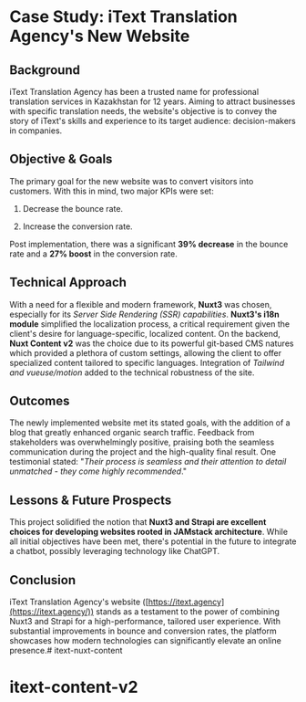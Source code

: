 # Case Study: iText Translation Agency's New Website

## Background

iText Translation Agency has been a trusted name for professional translation services in Kazakhstan for 12 years. Aiming to attract businesses with specific translation needs, the website's objective is to convey the story of iText's skills and experience to its target audience: decision-makers in companies.

## Objective & Goals

The primary goal for the new website was to convert visitors into customers. With this in mind, two major KPIs were set:

1. Decrease the bounce rate.

2. Increase the conversion rate.

Post implementation, there was a significant **39% decrease** in the bounce rate and a **27% boost** in the conversion rate.

## Technical Approach

With a need for a flexible and modern framework, **Nuxt3** was chosen, especially for its _Server Side Rendering (SSR) capabilities_. **Nuxt3's i18n module** simplified the localization process, a critical requirement given the client's desire for language-specific, localized content. On the backend, **Nuxt Content v2** was the choice due to its powerful git-based CMS natures which provided a plethora of custom settings, allowing the client to offer specialized content tailored to specific languages. Integration of _Tailwind and vueuse/motion_ added to the technical robustness of the site.

## Outcomes

The newly implemented website met its stated goals, with the addition of a blog that greatly enhanced organic search traffic. Feedback from stakeholders was overwhelmingly positive, praising both the seamless communication during the project and the high-quality final result. One testimonial stated: "_Their process is seamless and their attention to detail unmatched - they come highly recommended_."

## Lessons & Future Prospects

This project solidified the notion that **Nuxt3 and Strapi are excellent choices for developing websites rooted in JAMstack architecture**. While all initial objectives have been met, there's potential in the future to integrate a chatbot, possibly leveraging technology like ChatGPT.

## Conclusion

iText Translation Agency's website ([https://itext.agency](https://itext.agency/)) stands as a testament to the power of combining Nuxt3 and Strapi for a high-performance, tailored user experience. With substantial improvements in bounce and conversion rates, the platform showcases how modern technologies can significantly elevate an online presence.# itext-nuxt-content
# itext-content-v2
